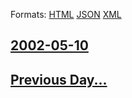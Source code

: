 
Formats: [HTML](2002/05/10/index.html)  [JSON](2002/05/10/index.json)  [XML](2002/05/10/index.xml)  

## [2002-05-10](/news/2002/05/10/index.md)

## [Previous Day...](/news/2002/05/9/index.md)

